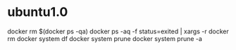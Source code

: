 # ubuntu1.0

docker rm $(docker ps -qa)
docker ps -aq -f status=exited | xargs -r docker rm 
docker system df
docker system prune 
docker system prune -a
